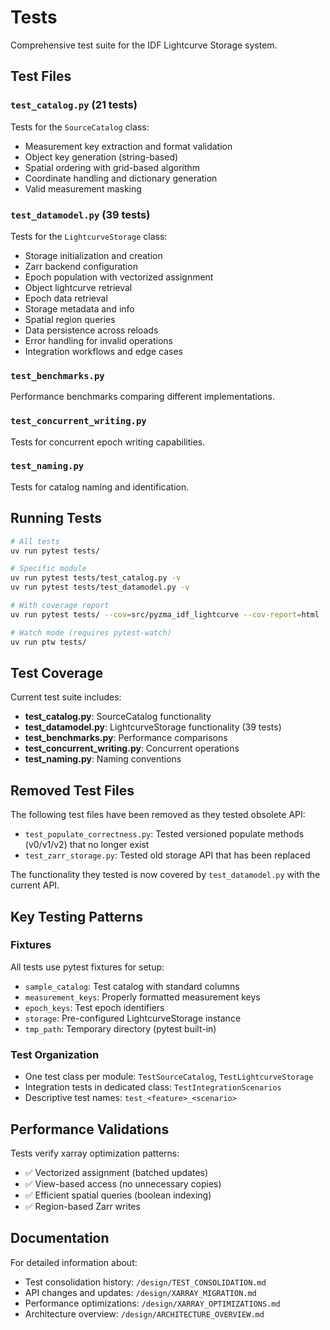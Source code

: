 # Tests

Comprehensive test suite for the IDF Lightcurve Storage system.

## Test Files

### `test_catalog.py` (21 tests)
Tests for the `SourceCatalog` class:
- Measurement key extraction and format validation
- Object key generation (string-based)
- Spatial ordering with grid-based algorithm
- Coordinate handling and dictionary generation
- Valid measurement masking

### `test_datamodel.py` (39 tests)
Tests for the `LightcurveStorage` class:
- Storage initialization and creation
- Zarr backend configuration
- Epoch population with vectorized assignment
- Object lightcurve retrieval
- Epoch data retrieval
- Storage metadata and info
- Spatial region queries
- Data persistence across reloads
- Error handling for invalid operations
- Integration workflows and edge cases

### `test_benchmarks.py`
Performance benchmarks comparing different implementations.

### `test_concurrent_writing.py`
Tests for concurrent epoch writing capabilities.

### `test_naming.py`
Tests for catalog naming and identification.

## Running Tests

```bash
# All tests
uv run pytest tests/

# Specific module
uv run pytest tests/test_catalog.py -v
uv run pytest tests/test_datamodel.py -v

# With coverage report
uv run pytest tests/ --cov=src/pyzma_idf_lightcurve --cov-report=html

# Watch mode (requires pytest-watch)
uv run ptw tests/
```

## Test Coverage

Current test suite includes:
- **test_catalog.py**: SourceCatalog functionality
- **test_datamodel.py**: LightcurveStorage functionality (39 tests)
- **test_benchmarks.py**: Performance comparisons
- **test_concurrent_writing.py**: Concurrent operations
- **test_naming.py**: Naming conventions

## Removed Test Files

The following test files have been removed as they tested obsolete API:
- `test_populate_correctness.py`: Tested versioned populate methods (v0/v1/v2) that no longer exist
- `test_zarr_storage.py`: Tested old storage API that has been replaced

The functionality they tested is now covered by `test_datamodel.py` with the current API.

## Key Testing Patterns

### Fixtures
All tests use pytest fixtures for setup:
- `sample_catalog`: Test catalog with standard columns
- `measurement_keys`: Properly formatted measurement keys
- `epoch_keys`: Test epoch identifiers
- `storage`: Pre-configured LightcurveStorage instance
- `tmp_path`: Temporary directory (pytest built-in)

### Test Organization
- One test class per module: `TestSourceCatalog`, `TestLightcurveStorage`
- Integration tests in dedicated class: `TestIntegrationScenarios`
- Descriptive test names: `test_<feature>_<scenario>`

## Performance Validations

Tests verify xarray optimization patterns:
- ✅ Vectorized assignment (batched updates)
- ✅ View-based access (no unnecessary copies)
- ✅ Efficient spatial queries (boolean indexing)
- ✅ Region-based Zarr writes

## Documentation

For detailed information about:
- Test consolidation history: `/design/TEST_CONSOLIDATION.md`
- API changes and updates: `/design/XARRAY_MIGRATION.md`
- Performance optimizations: `/design/XARRAY_OPTIMIZATIONS.md`
- Architecture overview: `/design/ARCHITECTURE_OVERVIEW.md`
